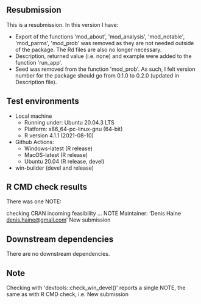 ## Resubmission
This is a resubmission. In this version I have:

* Export of the functions 'mod_about', 'mod_analysis', 'mod_notable',
  'mod_parms', 'mod_prob' was removed as they are not needed outside of the
  package. The Rd files are also no longer necessary.
* Description, returned value (i.e. none) and example were added to the function
  'run_app'.
* Seed was removed from the function 'mod_prob'. As such, I felt version number
  for the package should go from 0.1.0 to 0.2.0 (updated in Description file).

## Test environments
* Local machine
  * Running under: Ubuntu 20.04.3 LTS
  * Platform: x86_64-pc-linux-gnu (64-bit)
  * R version 4.1.1 (2021-08-10)
* Github Actions:
  * Windows-latest (R release)
  * MacOS-latest (R release)
  * Ubuntu 20.04 (R release, devel)
* win-builder (devel and release)

## R CMD check results
There was one NOTE:

checking CRAN incoming feasibility ... NOTE
Maintainer: ‘Denis Haine <denis.haine@gmail.com>’
New submission

## Downstream dependencies
There are no downstream dependencies.

## Note
Checking with 'devtools::check_win_devel()' reports a single NOTE, the same as
with R CMD check, i.e. New submission
